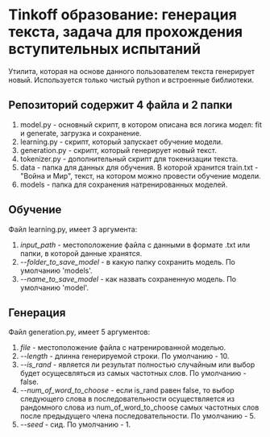 # Tinkoff образование: генерация текста, задача для прохождения вступительных испытаний

Утилита, которая на основе данного пользователем текста генерирует новый.
Используется только чистый python и встроенные библиотеки.

## Репозиторий содержит 4 файла и 2 папки 
1. model.py - основный скрипт, в котором описана вся логика модел:
fit и generate, загрузка и сохранение.
2. learning.py - скрипт, который запускает обучение модели.
3. generation.py - скрипт, который генерирует новый текст.
4. tokenizer.py - дополнительный скрипт для токенизации текста.
5. data - папка для данных для обучения. В которой хранится train.txt - "Война и Мир",
текст, на котором можно провести обучение модели.
6. models - папка для сохранения натренированных моделей.

## Обучение
Файл learning.py, имеет 3 аргумента:
1. *input_path* - местоположение файла с данными в формате .txt или папки, в которой данные хранятся.
2. *--folder_to_save_model* - в какую папку сохранить модель. По умолчанию 'models'.
3. *--name_to_save_model* - как назвать сохраненную модель. По умолчанию 'model'.

## Генерация
Файл generation.py, имеет 5 аргументов:
1. *file* - местоположение файла с натренированной моделью.
2. *--length* - длинна генерируемой строки. По умолчанию - 10.
3. *--is_rand* - является ли результат полностью случайным или выбор будет осущесвляться из самых
частотных слов. По умолчанию - false.
4. *--num_of_word_to_choose* - если is_rand равен false, то выбор следующего слова в последовательности осуществляется 
из рандомного слова из num_of_word_to_choose самых частотных слов после предыдущего члена последовательности. 
По умолчанию - 5.
5. *--seed* - сид. По умолчанию - 1.




